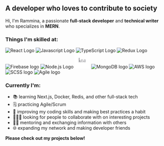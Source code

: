 ## A developer who loves to contribute to society

Hi, I'm Rammina, a passionate **full-stack developer** and **technical writer** who specializes in **MERN**.
  
### Things I'm skilled at:

<img src="https://github.com/coherencez/tech-logos/blob/master/react.png?raw=true" alt="React Logo" title="React" width="48" height="48" /> <img src="https://github.com/coherencez/tech-logos/blob/master/jslogo.png?raw=true" alt="Javascript Logo" title="Javascript" width="48" height="48" /> <img src="https://cdn.svgporn.com/logos/typescript-icon.svg" alt="TypeScript Logo" title="TypeScript" width="48" height="48" /> <img src="https://github.com/coherencez/tech-logos/blob/master/redux.png?raw=true" alt="Redux Logo" title="Redux" width="48" height="48" /> <img src="https://github.com/coherencez/tech-logos/blob/master/firebase.png?raw=true" alt="Firebase logo" title="Firebase" width="48" height="48" /> <img src="https://seeklogo.com/images/N/nodejs-logo-FBE122E377-seeklogo.com.png" alt="Node.js Logo" title="Node.js" width="48" height="48" /> <img src="https://raw.githubusercontent.com/koajs/koa/master/docs/logo.png?sanitize=false" alt="Koa logo" title="Koa" width="48" height="48" /> <img src="https://infinapps.com/wp-content/uploads/2018/10/mongodb-logo.png" alt="MongoDB logo" title="MongoDB" width="48" height="48" /> <img src="https://res.cloudinary.com/rammina/image/upload/v1632570240/feature-aws-600x338_n0lbw3.png" alt="AWS logo" title="AWS" width="48" height="48" /> <img src="https://res.cloudinary.com/rammina/image/upload/v1632570930/pngegg_prghqk.png" alt="SCSS logo" title="SCSS" width="48" height="48" /> <img src="https://pluralsight2.imgix.net/paths/images/scrum-a5c44d8364.png" alt="Agile logo" title="Agile" width="48" height="48" />
<!-- 
<img src="" alt="" title="" width="48" height="48" />
 --> 

### Currently I'm:

- 📚 learning Next.js, Docker, Redis, and other full-stack tech
- 🗒️ practicing Agile/Scrum 
- 💪 improving my coding skills and making best practices a habit
- 🧑‍🤝‍🧑 looking for people to collaborate with on interesting projects
- 👩‍🏫 mentoring and exchanging information with others
- 🌐 expanding my network and making developer friends


**Please check out my projects below!** 
   
        

